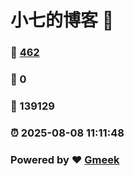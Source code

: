 # 小七的博客 :link:  
### :page_facing_up: [462](/tag.html) 
### :speech_balloon: 0 
### :hibiscus: 139129 
### :alarm_clock: 2025-08-08 11:11:48 
### Powered by :heart: [Gmeek](https://github.com/Meekdai/Gmeek)
